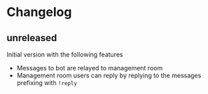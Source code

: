 # Changelog

## unreleased

Initial version with the following features

* Messages to bot are relayed to management room
* Management room users can reply by replying to the messages prefixing with `!reply`
